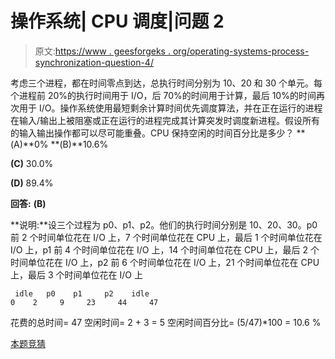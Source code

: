# 操作系统| CPU 调度|问题 2

> 原文:[https://www . geesforgeks . org/operating-systems-process-synchronization-question-4/](https://www.geeksforgeeks.org/operating-systems-process-synchronization-question-4/)

考虑三个进程，都在时间零点到达，总执行时间分别为 10、20 和 30 个单元。每个进程前 20%的执行时间用于 I/O，后 70%的时间用于计算，最后 10%的时间再次用于 I/O。操作系统使用最短剩余计算时间优先调度算法，并在正在运行的进程在输入/输出上被阻塞或正在运行的进程完成其计算突发时调度新进程。假设所有的输入输出操作都可以尽可能重叠。CPU 保持空闲的时间百分比是多少？
**(A)**0%
**(B)**10.6%

**(C)** 30.0%

**(D)** 89.4%

**回答:** **(B)**

**说明:**设三个过程为 p0、p1、p2。他们的执行时间分别是 10、20、30。p0 前 2 个时间单位花在 I/O 上，7 个时间单位花在 CPU 上，最后 1 个时间单位花在 I/O 上，p1 前 4 个时间单位花在 I/O 上，14 个时间单位花在 CPU 上，最后 2 个时间单位花在 I/O 上，p2 前 6 个时间单位花在 I/O 上，21 个时间单位花在 CPU 上，最后 3 个时间单位花在 I/O 上

```
 idle   p0    p1     p2    idle
0    2     9     23     44     47

```

花费的总时间= 47
空闲时间= 2 + 3 = 5
空闲时间百分比= (5/47)*100 = 10.6 %

[本题竞猜](https://www.geeksforgeeks.org/cpu-scheduling-gq/)